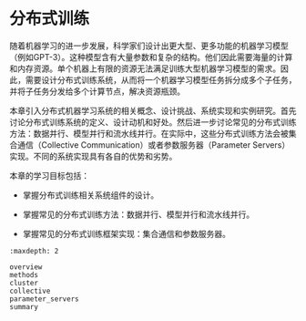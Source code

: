 # 分布式训练

随着机器学习的进一步发展，科学家们设计出更大型、更多功能的机器学习模型（例如GPT-3）。这种模型含有大量参数和复杂的结构。他们因此需要海量的计算和内存资源。单个机器上有限的资源无法满足训练大型机器学习模型的需求。因此，需要设计分布式训练系统，从而将一个机器学习模型任务拆分成多个子任务，并将子任务分发给多个计算节点，解决资源瓶颈。

本章引入分布式机器学习系统的相关概念、设计挑战、系统实现和实例研究。首先讨论分布式训练系统的定义、设计动机和好处。然后进一步讨论常见的分布式训练方法：数据并行、模型并行和流水线并行。在实际中，这些分布式训练方法会被集合通信（Collective Communication）或者参数服务器（Parameter Servers）实现。不同的系统实现具有各自的优势和劣势。

本章的学习目标包括：

-   掌握分布式训练相关系统组件的设计。

-   掌握常见的分布式训练方法：数据并行、模型并行和流水线并行。

-   掌握常见的分布式训练框架实现：集合通信和参数服务器。


```toc
:maxdepth: 2

overview
methods
cluster
collective
parameter_servers
summary
```